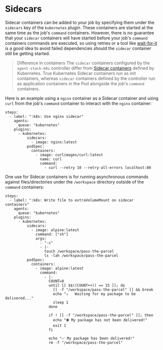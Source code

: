 # Sidecars

Sidecar containers can be added to your job by specifying them under the `sidecars` key of the `kubernetes` plugin. These containers are started at the same time as the job's `command` containers. However, there is no guarantee that your `sidecar` containers will have started before your job's `command` containers commands are executed, so using retries or a tool like [wait-for-it](https://github.com/vishnubob/wait-for-it) is a good idea to avoid failed dependencies should the `sidecar` container still be getting started.

> Difference in containers
> The `sidecar` containers configured by the `agent-stack-k8s` controller differ from [Sidecar containers](https://kubernetes.io/docs/concepts/workloads/pods/sidecar-containers/) defined by Kubernetes. True Kubernetes Sidecar containers run as init containers, whereas `sidecar` containers defined by the controller run as application containers in the Pod alongside the job's `command` containers.

Here is an example using a `nginx` container as a Sidecar container and using `curl` from the job's `command` container to interact with the `nginx` container:

```
steps:
  - label: ":k8s: Use nginx sidecar"
    agents:
      queue: "kubernetes"
    plugins:
      - kubernetes:
          sidecars:
            - image: nginx:latest
          podSpec:
            containers:
              - image: curlimages/curl:latest
                name: curl
                command:
                  - curl --retry 10 --retry-all-errors localhost:80
```

One use for Sidecar containers is for running asynchronous commands against files/directories under the `/workspace` directory outside of the `command` containers:

```
steps:
  - label: ":k8s: Write file to extraVolumeMount on sidecar containers"
    agents:
      queue: "kubernetes"
    plugins:
      - kubernetes:
          sidecars:
            - image: alpine:latest
              command: ["sh"]
              args:
                - "-c"
                - |-
                  touch /workspace/pass-the-parcel
                  ls -lah /workspace/pass-the-parcel
          podSpec:
            containers:
              - image: alpine:latest
                command:
                  - |-
                    COUNT=0
                    until [[ $$((COUNT++)) == 15 ]]; do
                      [[ -f "/workspace/pass-the-parcel" ]] && break
                      echo "⚠️   Waiting for my package to be delivered..."
                      sleep 1
                    done

                    if ! [[ -f "/workspace/pass-the-parcel" ]]; then
                      echo "⛔ My package has not been delivered!"
                      exit 1
                    fi

                    echo "✅ My package has been delivered!"
                    rm -f "/workspace/pass-the-parcel"
```

